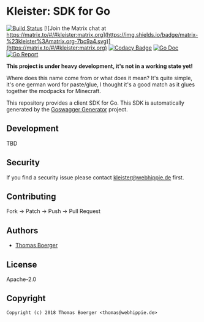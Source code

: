 # Kleister: SDK for Go

[![Build Status](https://cloud.drone.io/api/badges/kleister/kleister-go/status.svg)](https://cloud.drone.io/kleister/kleister-go)
[![Join the Matrix chat at https://matrix.to/#/#kleister:matrix.org](https://img.shields.io/badge/matrix-%23kleister%3Amatrix.org-7bc9a4.svg)](https://matrix.to/#/#kleister:matrix.org)
[![Codacy Badge](https://api.codacy.com/project/badge/Grade/e96f91f1bce14e049a3d3db93baa4683)](https://www.codacy.com/app/kleister/kleister-go?utm_source=github.com&amp;utm_medium=referral&amp;utm_content=kleister/kleister-go&amp;utm_campaign=Badge_Grade)
[![Go Doc](https://godoc.org/github.com/kleister/kleister-go?status.svg)](http://godoc.org/github.com/kleister/kleister-go)
[![Go Report](http://goreportcard.com/badge/github.com/kleister/kleister-go)](http://goreportcard.com/report/github.com/kleister/kleister-go)

**This project is under heavy development, it's not in a working state yet!**

Where does this name come from or what does it mean? It's quite simple, it's one german word for paste/glue, I thought it's a good match as it glues together the modpacks for Minecraft.

This repository provides a client SDK for Go. This SDK is automatically generated by the [Goswagger Generator](https://goswagger.io/) project.


## Development

TBD


## Security

If you find a security issue please contact kleister@webhippie.de first.


## Contributing

Fork -> Patch -> Push -> Pull Request


## Authors

* [Thomas Boerger](https://github.com/tboerger)


## License

Apache-2.0


## Copyright

```
Copyright (c) 2018 Thomas Boerger <thomas@webhippie.de>
```
